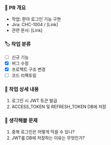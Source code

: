 ### 🌱 PR 개요
- 작업: 환아 로그인 기능 구현
- Jira: CHC-1004 / [Link]
- 관련 문서: [Link]

### 🏷️ 작업 분류
- [ ] 신규 기능
- [x] 버그 수정
- [x] 프로젝트 구조 변경
- [ ] 코드 리팩토링

### 📄 작업 상세 내용
1. 로그인 시 JWT 토큰 발급
2. ACCESS_TOKEN 및 REFRESH_TOKEN DB에 저장

### 🤔 생각해볼 문제
1. 중복 로그인은 어떻게 막을 수 있나?
2. JWT를 DB에 저장하는 이유는 무엇인가?
